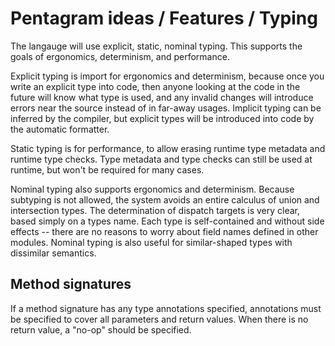 # Pentagram ideas / Features / Typing

The langauge will use explicit, static, nominal typing. This supports the goals of ergonomics, determinism, and performance.

Explicit typing is import for ergonomics and determinism, because once you write an explicit type into code, then anyone looking at the code in the future will know what type is used, and any invalid changes will introduce errors near the source instead of in far-away usages. Implicit typing can be inferred by the compiler, but explicit types will be introduced into code by the automatic formatter.

Static typing is for performance, to allow erasing runtime type metadata and runtime type checks. Type metadata and type checks can still be used at runtime, but won't be required for many cases.

Nominal typing also supports ergonomics and determinism. Because subtyping is not allowed, the system avoids an entire calculus of union and intersection types. The determination of dispatch targets is very clear, based simply on a types name. Each type is self-contained and without side effects -- there are no reasons to worry about field names defined in other modules. Nominal typing is also useful for similar-shaped types with dissimilar semantics.

## Method signatures

If a method signature has any type annotations specified, annotations must be specified to cover all parameters and return values. When there is no return value, a "no-op" should be specified.

